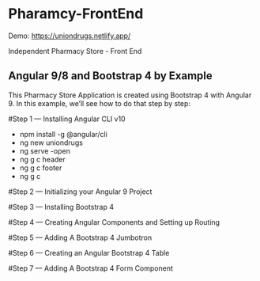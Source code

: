 # Pharamcy-FrontEnd

Demo: https://uniondrugs.netlify.app/

Independent Pharmacy Store - Front End


## Angular 9/8 and Bootstrap 4 by Example
This Pharmacy Store Application is created using Bootstrap 4 with Angular 9. In this example, we’ll see how to do that step by step:

#Step 1 — Installing Angular CLI v10
- npm install -g @angular/cli
- ng new uniondrugs
- ng serve -open
- ng g c header
- ng g c footer
- ng g c 



#Step 2 — Initializing your Angular 9 Project

#Step 3 — Installing Bootstrap 4

#Step 4 — Creating Angular Components and Setting up Routing

#Step 5 — Adding A Bootstrap 4 Jumbotron

#Step 6 — Creating an Angular Bootstrap 4 Table

#Step 7 — Adding A Bootstrap 4 Form Component
